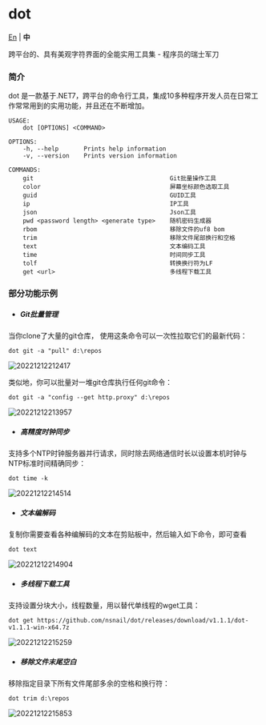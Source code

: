 # dot

[En](README.md) | **中**

跨平台的、具有美观字符界面的全能实用工具集 - 程序员的瑞士军刀

### 简介

dot 是一款基于.NET7，跨平台的命令行工具，集成10多种程序开发人员在日常工作常常用到的实用功能，并且还在不断增加。

```
USAGE:
    dot [OPTIONS] <COMMAND>

OPTIONS:
    -h, --help       Prints help information   
    -v, --version    Prints version information

COMMANDS:
    git                                      Git批量操作工具       
    color                                    屏幕坐标颜色选取工具  
    guid                                     GUID工具
    ip                                       IP工具
    json                                     Json工具
    pwd <password length> <generate type>    随机密码生成器        
    rbom                                     移除文件的uf8 bom     
    trim                                     移除文件尾部换行和空格
    text                                     文本编码工具
    time                                     时间同步工具
    tolf                                     转换换行符为LF        
    get <url>                                多线程下载工具        

```



### 部分功能示例

- ##### Git批量管理

当你clone了大量的git仓库， 使用这条命令可以一次性拉取它们的最新代码：

```
dot git -a "pull" d:\repos
```

![20221212212417](./assets/snapshots/20221212212417.png)

类似地，你可以批量对一堆git仓库执行任何git命令：

```
dot git -a "config --get http.proxy" d:\repos
```

![20221212213957](./assets/snapshots/20221212213957.png)

- ##### 高精度时钟同步
支持多个NTP时钟服务器并行请求，同时除去网络通信时长以设置本机时钟与NTP标准时间精确同步：
```
dot time -k
```

![20221212214514](./assets/snapshots/20221212214514.png)

- ##### 文本编解码
复制你需要查看各种编解码的文本在剪贴板中，然后输入如下命令，即可查看
```
dot text
```

![20221212214904](./assets/snapshots/20221212214904.png)


- ##### 多线程下载工具
支持设置分块大小，线程数量，用以替代单线程的wget工具：
```
dot get https://github.com/nsnail/dot/releases/download/v1.1.1/dot-v1.1.1-win-x64.7z
```

![20221212215259](./assets/snapshots/20221212215259.png)


- ##### 移除文件末尾空白
移除指定目录下所有文件尾部多余的空格和换行符：
```
dot trim d:\repos
```

![20221212215853](./assets/snapshots/20221212215853.png)